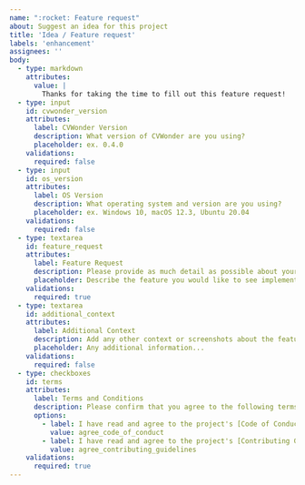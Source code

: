 ```yaml
---
name: ":rocket: Feature request"
about: Suggest an idea for this project
title: 'Idea / Feature request'
labels: 'enhancement'
assignees: ''
body:
  - type: markdown
    attributes:
      value: |
        Thanks for taking the time to fill out this feature request!
  - type: input
    id: cvwonder_version
    attributes:
      label: CVWonder Version
      description: What version of CVWonder are you using?
      placeholder: ex. 0.4.0
    validations:
      required: false
  - type: input
    id: os_version
    attributes:
      label: OS Version
      description: What operating system and version are you using?
      placeholder: ex. Windows 10, macOS 12.3, Ubuntu 20.04
    validations:
      required: false
  - type: textarea
    id: feature_request
    attributes:
      label: Feature Request
      description: Please provide as much detail as possible about your feature request.
      placeholder: Describe the feature you would like to see implemented...
    validations:
      required: true
  - type: textarea
    id: additional_context
    attributes:
      label: Additional Context
      description: Add any other context or screenshots about the feature request here.
      placeholder: Any additional information...
    validations:
      required: false
  - type: checkboxes
    id: terms
    attributes:
      label: Terms and Conditions
      description: Please confirm that you agree to the following terms:
      options:
        - label: I have read and agree to the project's [Code of Conduct](https://github.com/germainlefebvre4/cvwonder/blob/main/CODE_OF_CONDUCT.md).
          value: agree_code_of_conduct
        - label: I have read and agree to the project's [Contributing Guidelines](https://github.com/germainlefebvre4/cvwonder/blob/main/CONTRIBUTING.md).
          value: agree_contributing_guidelines
    validations:
      required: true
---
```

